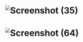 # ![Screenshot (35)](https://user-images.githubusercontent.com/112798984/188318277-84f96261-7901-4dca-be5d-88de5383d714.png)
# ![Screenshot (64)](https://user-images.githubusercontent.com/112798984/207890822-4a37f32d-baa9-4056-b213-2feeaf7c6990.png)
